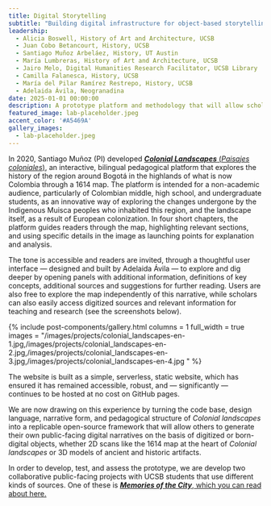 ```yaml
---
title: Digital Storytelling
subtitle: "Building digital infrastructure for object-based storytelling beyond the academy."
leadership: 
  - Alicia Boswell, History of Art and Architecture, UCSB
  - Juan Cobo Betancourt, History, UCSB
  - Santiago Muñoz Arbeláez, History, UT Austin
  - María Lumbreras, History of Art and Architecture, UCSB
  - Jairo Melo, Digital Humanities Research Facilitator, UCSB Library
  - Camilla Falanesca, History, UCSB
  - María del Pilar Ramírez Restrepo, History, UCSB
  - Adelaida Ávila, Neogranadina
date: 2025-01-01 00:00:00
description: A prototype platform and methodology that will allow scholars to present expert narratives aimed at different audiences through the display of born-digital or digitized objects, whether historical manuscripts, images, video or audio recordings, or 3D visualizations.
featured_image: lab-placeholder.jpeg
accent_color: '#A5469A'
gallery_images:
  - lab-placeholder.jpeg
---
```


In 2020, Santiago Muñoz (PI) developed [***Colonial Landscapes*** (*Paisajes coloniales*)](https://colonial-landscapes.com), an interactive, bilingual pedagogical platform that explores the history of the region around Bogotá in the highlands of what is now Colombia through a 1614 map. The platform is intended for a non-academic audience, particularly of Colombian middle, high school, and undergraduate students, as an innovative way of exploring the changes undergone by the Indigenous Muisca peoples who inhabited this region, and the landscape itself, as a result of European colonization. In four short chapters, the platform guides readers through the map, highlighting relevant sections, and using specific details in the image as launching points for explanation and analysis. 

The tone is accessible and readers are invited, through a thoughtful user interface — designed and built by Adelaida Ávila — to explore and dig deeper by opening panels with additional information, definitions of key concepts, additional sources and suggestions for further reading. Users are also free to explore the map independently of this narrative, while scholars can also easily access digitized sources and relevant information for teaching and research (see the screenshots below). 

{% include post-components/gallery.html
  columns = 1
  full_width = true
  images = "/images/projects/colonial_landscapes-en-1.jpg,/images/projects/colonial_landscapes-en-2.jpg,/images/projects/colonial_landscapes-en-3.jpg,/images/projects/colonial_landscapes-en-4.jpg
  "
%}

The website is built as a simple, serverless, static website, which has ensured it has remained accessible, robust, and — significantly — continues to be hosted at no cost on GitHub pages. 

We are now drawing on this experience by turning the code base, design language, narrative form, and pedagogical structure of *Colonial landscapes* into a replicable open-source framework that will allow others to generate their own public-facing digital narratives on the basis of digitized or born-digital objects, whether 2D scans like the 1614 map at the heart of *Colonial landscapes* or 3D models of ancient and historic artifacts. 

In order to develop, test, and assess the prototype, we are develop two collaborative public-facing projects with UCSB students that use different kinds of sources. One of these is [***Memories of the City***, which you can read about here.](/project/memories-of-the-city)


